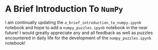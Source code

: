 # A Brief Introduction To `NumPy`

I am continually updating the `a_brief_introduction_to_numpy.ipynb` notebook and hope to add a `numpy_puzzles.ipynb` notebook in the near future! I would greatly appreciate any and all feedback as well as puzzles encountered in daily life for the development of the `numpy_puzzles.ipynb` notebook!